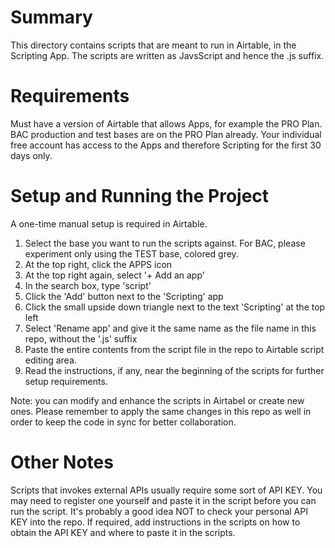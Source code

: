 # Summary
This directory contains scripts that are meant to run in Airtable, in the Scripting App. The scripts are written as JavsScript and hence the .js suffix.  

# Requirements
Must have a version of Airtable that allows Apps, for example the PRO Plan. BAC production and test bases are on the PRO Plan already. Your individual free account has access to the Apps and therefore Scripting for the first 30 days only.


# Setup and Running the Project
A one-time manual setup is required in Airtable. 
1. Select the base you want to run the scripts against. For BAC, please experiment only using the TEST base, colored grey.
2. At the top right, click the APPS icon
3. At the top right again, select '+ Add an app'
4. In the search box, type 'script'
5. Click the 'Add' button next to the 'Scripting' app
6. Click the small upside down triangle next to the text 'Scripting' at the top left
7. Select 'Rename app' and give it the same name as the file name in this repo, without the '.js' suffix
8. Paste the entire contents from the script file in the repo to Airtable script editing area.  
9. Read the instructions, if any, near the beginning of the scripts for further setup requirements.

Note: you can modify and enhance the scripts in Airtabel or create new ones. Please remember to apply the same changes in this repo as well in order to keep the code in sync for better collaboration. 

# Other Notes
Scripts that invokes external APIs usually require some sort of API KEY. You may need to register one yourself and paste it in the script before you can run the script. It's probably a good idea NOT to check your personal API KEY into the repo. If required, add instructions in the scripts on how to obtain the API KEY and where to paste it in the scripts. 

  




